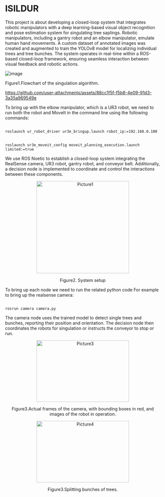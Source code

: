 # ISILDUR
This project is about developing a closed-loop system that integrates robotic manipulators with a deep learning-based visual object recognition and pose estimation system for singulating tree saplings. Robotic manipulators, including a gantry robot and an elbow manipulator, emulate human hand movements. A custom dataset of annotated images was created and augmented to train the YOLOv8 model for localizing individual trees and tree bunches. The system operates in real-time within a ROS-based closed-loop framework, ensuring seamless interaction between visual feedback and robotic actions.

![image](https://github.com/user-attachments/assets/04f865a1-2a37-4963-a2a7-e793cddb84c8)

Figure1.Flowchart of the singulation algorithm.



https://github.com/user-attachments/assets/88cc1f5f-f5b8-4e09-91d3-3a35a969549e



To bring up with the elbow manipulator, which is a UR3 robot, we need to run both the robot and MoveIt in the command line using the following commands:
##
    roslaunch ur_robot_driver ur3e_bringup.launch robot_ip:=192.168.0.100
##
    roslaunch ur3e_moveit_config moveit_planning_execution.launch limited:=true
    
We use ROS Noetic to establish a closed-loop system integrating the RealSense camera, UR3 robot, gantry robot, and conveyor belt. Additionally, a decision node is implemented to coordinate and control the interactions between these components.
<p align="center" >
<img src="https://github.com/user-attachments/assets/e20ad3ab-51f4-4e5f-8c75-d209c12f5b43" alt="Picture1" width="300" height="300" />
<p align="center" >
Figure2. System setup

To bring up each node we need to run the related python code For example to bring up the realsense camera:
##
    rosrun camera camera.py
The camera node uses the trained model to detect single trees and bunches, reporting their position and orientation. The decision node then coordinates the robots for singulation or instructs the conveyor to stop or run.
<p align="center" >
<img src="https://github.com/user-attachments/assets/fda4ed9b-a95c-4a78-9810-d9bb0b86b5de"alt="Picture3" width="300" height="200" />
<p align="center" >
Figure3.Actual frames of the camera, with bounding boxes in red, and images of the robot in operation.
    
<p align="center" >
<img src="https://github.com/user-attachments/assets/592f1ade-24c8-4b41-9a09-9ef617e87176"alt="Picture4" width="300" height="200" />
    
<p align="center" >
Figure3.Splitting bunches of trees.
